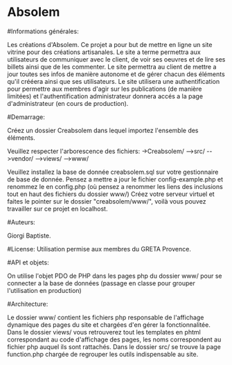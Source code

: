 # Absolem

#Informations générales:

Les créations d'Absolem.
Ce projet a pour but de mettre en ligne un site vitrine pour des créations artisanales.
Le site a terme permettra aux utilisateurs de communiquer avec le client, de voir ses oeuvres et de lire ses billets ainsi que de les commenter.
Le site permettra au client de mettre a jour toutes ses infos de manière autonome et de gérer chacun des éléments qu'il crééera ainsi que ses utilisateurs.
Le site utilisera une authentification pour permettre aux membres d'agir sur les publications (de manière limitées) et l'authentification administrateur donnera accés a la page d'administrateur (en cours de production).


#Demarrage:

Créez un dossier Creabsolem dans lequel importez l'ensemble des éléments.

Veuillez respecter l'arborescence des fichiers:
->Creabsolem/
-->src/
-->vendor/
-->views/
-->www/

Veuillez installez la base de donnée creabsolem.sql sur votre gestionnaire de base de donnée.
Pensez a mettre a jour le fichier config-example.php et renommez le en config.php (où pensez a renommer les liens des inclusions tout en haut des fichiers du dossier www/)
Créez votre serveur virtuel et faites le pointer sur le dossier "creabsolem/www/", voilà vous pouvez travailler sur ce projet en localhost.

#Auteurs:

Giorgi Baptiste.

#License:
Utilisation permise aux membres du GRETA Provence.


#API et objets:

On utilise l'objet PDO de PHP dans les pages php du dossier www/ pour se connecter a la base de données (passage en classe pour grouper l'utilisation en production)


#Architecture:

Le dossier www/ contient les fichiers php responsable de l'affichage dynamique des pages du site et chargées d'en gérer la fonctionnalitée.
Dans le dossier views/ vous retrouverez tout les templates en phtml correspondant au code d'affichage des pages, les noms correspondent au fichier php auquel ils sont rattachés.
Dans le dossier src/ se trouve la page function.php chargée de regrouper les outils indispensable au site.
